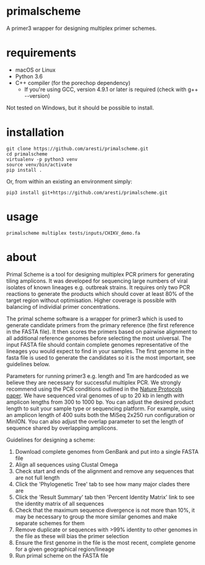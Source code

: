 # primalscheme
A primer3 wrapper for designing multiplex primer schemes.

# requirements
* macOS or Linux
* Python 3.6
* C++ compiler (for the porechop dependency)
    - If you're using GCC, version 4.9.1 or later is required (check with g++ --version)

Not tested on Windows, but it should be possible to install.


# installation
```
git clone https://github.com/aresti/primalscheme.git
cd primalscheme
virtualenv -p python3 venv
source venv/bin/activate
pip install .
```

Or, from within an existing an environment simply:
```
pip3 install git+https://github.com/aresti/primalscheme.git
```

# usage
```
primalscheme multiplex tests/inputs/CHIKV_demo.fa
```

# about
Primal Scheme is a tool for designing multiplex PCR primers for generating tiling amplicons. It was developed for sequencing large numbers of viral isolates of known lineages e.g. outbreak strains. It requires only two PCR reactions to generate the products which should cover at least 80% of the target region without optimisation. Higher coverage is possible with balancing of individial primer concentrations.

The primal scheme software is a wrapper for primer3 which is used to generate candidate primers from the primary reference (the first reference in the FASTA file). It then scores the primers based on pairwise alignment to all additional reference genomes before selecting the most universal. The input FASTA file should contain complete genomes representative of the lineages you would expect to find in your samples. The first genome in the fasta file is used to generate the candidates so it is the most important, see guidelines below.

Parameters for running primer3 e.g. length and Tm are hardcoded as we believe they are necessary for successful multiplex PCR. We strongly recommend using the PCR conditions outlined in the <a href="http://www.nature.com/nprot/journal/v12/n6/full/nprot.2017.066.html">Nature Protocols paper</a>. We have sequenced viral genomes of up to 20 kb in length with amplicon lengths from 300 to 1000 bp. You can adjust the desired product length to suit your sample type or sequencing platform. For example, using an amplicon length of 400 suits both the MiSeq 2x250 run configuration or MinION. You can also adjust the overlap parameter to set the length of sequence shared by overlapping amplicons.

Guidelines for designing a scheme:

1. Download complete genomes from GenBank and put into a single FASTA file
2. Align all sequences using Clustal Omega
3. Check start and ends of the alignment and remove any sequences that are not full length
4. Click the 'Phylogenetic Tree' tab to see how many major clades there are
5. Click the 'Result Summary' tab then 'Percent Identity Matrix' link to see the identity matrix of all sequences
6. Check that the maximum sequence divergence is not more than 10%, it may be necessary to group the more similar genomes and make separate schemes for them
7. Remove duplicate or sequences with >99% identity to other genomes in the file as these will bias the primer selection
8. Ensure the first genome in the file is the most recent, complete genome for a given geographical region/lineage
9. Run primal scheme on the FASTA file
